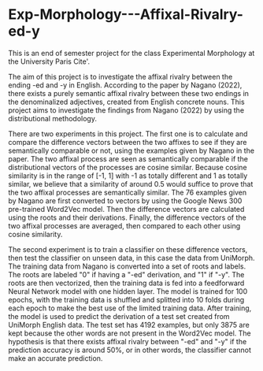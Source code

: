 # Exp-Morphology---Affixal-Rivalry-ed-y
This is an end of semester project for the class Experimental Morphology at the University Paris Cite'.

The aim of this project is to investigate the affixal rivalry between the ending -ed and -y in English. According to the paper by Nagano (2022), there exists a purely semantic affixal rivalry between these two endings in the denominalized adjectives, created from English concrete nouns. This project aims to investigate the findings from Nagano (2022) by using the distributional methodology. 

There are two experiments in this project. The first one is to calculate and compare the difference vectors between the two affixes to see if they are semantically comparable or not, using the examples given by Nagano in the paper. The two affixal process are seen as semantically comparable if the distributional vectors of the processes are cosine similar. Because cosine similarity is in the range of [-1, 1] with -1 as totally different and 1 as totally similar, we believe that a similarity of around 0.5 would suffice to prove that the two affixal processes are semantically similar. The 76 examples given by Nagano are first converted to vectors by using the Google News 300 pre-trained Word2Vec model. Then the difference vectors are calculated using the roots and their derivations. Finally, the difference vectors of the two affixal processes are averaged, then compared to each other using cosine similarity. 

The second experiment is to train a classifier on these difference vectors, then test the classifier on unseen data, in this case the data from UniMorph. The training data from Nagano is converted into a set of roots and labels. The roots are labeled "0" if having a "-ed" derivation, and "1" if "-y". The roots are then vectorized, then the training data is fed into a feedforward Neural Network model with one hidden layer. The model is trained for 100 epochs, with the training data is shuffled and splitted into 10 folds during each epoch to make the best use of the limited training data. After training, the model is used to predict the derivation of a test set created from UniMorph English data. The test set has 4192 examples, but only 3875 are kept because the other words are not present in the Word2Vec model. The hypothesis is that there exists affixal rivalry between "-ed" and "-y" if the prediction accuracy is around 50%, or in other words, the classifier cannot make an accurate prediction.  
